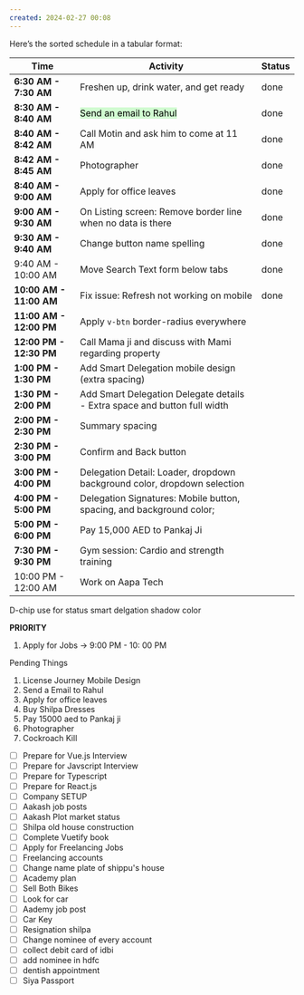 ```yaml
---
created: 2024-02-27 00:08
---
```

Here’s the sorted schedule in a tabular format:

| **Time**                | **Activity**                                                              | Status |
| ----------------------- | ------------------------------------------------------------------------- | ------ |
| **6:30 AM - 7:30 AM**   | Freshen up, drink water, and get ready                                    | done   |
| **8:30 AM - 8:40 AM**   | <mark style="background: #BBFABBA6;">Send an email to Rahul</mark>        | done   |
| **8:40 AM - 8:42 AM**   | Call Motin and ask him to come at 11 AM                                   | done   |
| **8:42 AM - 8:45 AM**   | Photographer                                                              | done   |
| **8:40 AM - 9:00 AM**   | Apply for office leaves                                                   | done   |
| **9:00 AM - 9:30 AM**   | On Listing screen: Remove border line when no data is there               | done   |
| **9:30 AM - 9:40 AM**   | Change button name spelling                                               | done   |
| 9:40 AM - 10:00 AM      | Move Search Text form below tabs                                          | done   |
| **10:00 AM - 11:00 AM** | Fix issue: Refresh not working on mobile                                  | done   |
| **11:00 AM - 12:00 PM** | Apply `v-btn` border-radius everywhere                                    |        |
| **12:00 PM - 12:30 PM** | Call Mama ji and discuss with Mami regarding property                     |        |
| **1:00 PM - 1:30 PM**   | Add Smart Delegation mobile design (extra spacing)                        |        |
| **1:30 PM - 2:00 PM**   | Add Smart Delegation Delegate details - Extra space and button full width |        |
| **2:00 PM - 2:30 PM**   | Summary spacing                                                           |        |
| **2:30 PM - 3:00 PM**   | Confirm and Back button                                                   |        |
| **3:00 PM - 4:00 PM**   | Delegation Detail: Loader, dropdown background color, dropdown selection  |        |
| **4:00 PM - 5:00 PM**   | Delegation Signatures: Mobile button, spacing, and background color;      |        |
| **5:00 PM - 6:00 PM**   | Pay 15,000 AED to Pankaj Ji                                               |        |
| **7:30 PM - 9:30 PM**   | Gym session: Cardio and strength training                                 |        |
| 10:00 PM - 12:00 AM     | Work on Aapa Tech                                                         |        |

D-chip use for status
smart delgation shadow color


**PRIORITY**

1. Apply for Jobs -> 9:00 PM - 10: 00 PM

Pending Things

1. License Journey Mobile Design
2. Send a Email to Rahul
3. Apply for office leaves
4. Buy Shilpa Dresses
5. Pay 15000 aed to Pankaj ji
6. Photographer
7. Cockroach Kill

- [ ] Prepare for Vue.js Interview
- [ ] Prepare for Javscript Interview
- [ ] Prepare for Typescript
- [ ] Prepare for React.js
- [ ] Company SETUP
- [ ] Aakash job posts
- [ ] Aakash Plot market status
- [ ] Shilpa old house construction
- [ ] Complete Vuetify book
- [ ] Apply for Freelancing Jobs
- [ ] Freelancing accounts
- [ ] Change name plate of shippu's house
- [ ] Academy plan
- [ ] Sell Both Bikes
- [ ] Look for car
- [ ] Aademy job post
- [ ] Car Key
- [ ] Resignation shilpa
- [ ] Change nominee of every account
- [ ] collect debit card of idbi
- [ ] add nominee in hdfc
- [ ] dentish appointment
- [ ] Siya Passport